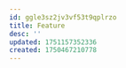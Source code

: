 ```yaml
---
id: ggle3sz2jv3vf53t9qplrzo
title: Feature
desc: ''
updated: 1751157352336
created: 1750467210778
---
```


